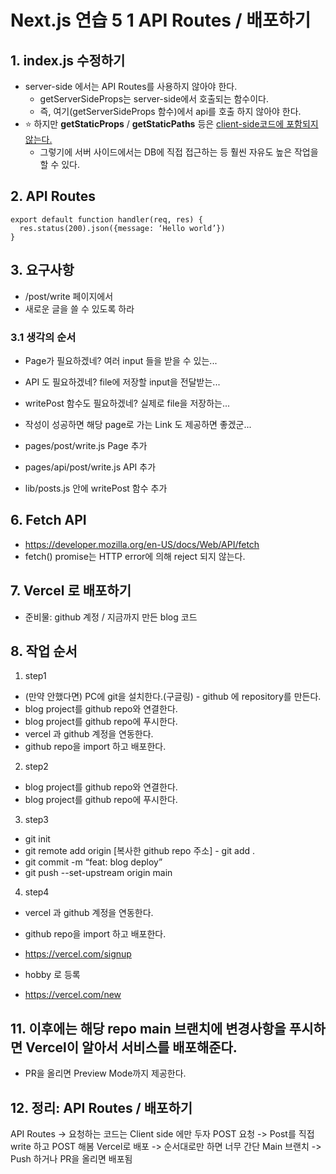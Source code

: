 # Next.js 연습 5 1 API Routes / 배포하기

## 1. index.js 수정하기

- server-side 에서는 API Routes를 사용하지 않아야 한다.
  - getServerSideProps는 server-side에서 호출되는 함수이다.
  - 즉, 여기(getServerSideProps 함수)에서 api를 호출 하지 않아야 한다.
- ⭐️ 하지만 **getStaticProps** / **getStaticPaths** 등은 <u>client-side코드에 포함되지 않는다.</u>
  - 그렇기에 서버 사이드에서는 DB에 직접 접근하는 등 훨씬 자유도 높은 작업을 할 수 있다.

## 2. API Routes

```
export default function handler(req, res) {
  res.status(200).json({message: ‘Hello world’})
}

```

## 3. 요구사항

- /post/write 페이지에서
- 새로운 글을 쓸 수 있도록 하라

### 3.1 생각의 순서

- Page가 필요하겠네? 여러 input 들을 받을 수 있는...
- API 도 필요하겠네? file에 저장할 input을 전달받는...
- writePost 함수도 필요하겠네? 실제로 file을 저장하는...
- 작성이 성공하면 해당 page로 가는 Link 도 제공하면 좋겠군...

- pages/post/write.js Page 추가
- pages/api/post/write.js API 추가
- lib/posts.js 안에 writePost 함수 추가

## 6. Fetch API

- https://developer.mozilla.org/en-US/docs/Web/API/fetch
- fetch() promise는 HTTP error에 의해 reject 되지 않는다.

## 7. Vercel 로 배포하기

- 준비물: github 계정 / 지금까지 만든 blog 코드

## 8. 작업 순서

1. step1

- (만약 안했다면) PC에 git을 설치한다.(구글링) - github 에 repository를 만든다.
- blog project를 github repo와 연결한다.
- blog project를 github repo에 푸시한다.
- vercel 과 github 계정을 연동한다.
- github repo을 import 하고 배포한다.

2. step2

- blog project를 github repo와 연결한다.
- blog project를 github repo에 푸시한다.

3. step3

- git init
- git remote add origin [복사한 github repo 주소] - git add .
- git commit -m “feat: blog deploy”
- git push --set-upstream origin main

4. step4

- vercel 과 github 계정을 연동한다.
- github repo을 import 하고 배포한다.

- https://vercel.com/signup
- hobby 로 등록

- https://vercel.com/new

## 11. 이후에는 해당 repo main 브랜치에 변경사항을 푸시하면 Vercel이 알아서 서비스를 배포해준다.

- PR을 올리면 Preview Mode까지 제공한다.

## 12. 정리: API Routes / 배포하기

API Routes -> 요청하는 코드는 Client side 에만 두자
POST 요청 -> Post를 직접 write 하고 POST 해봄
Vercel로 배포 -> 순서대로만 하면 너무 간단
Main 브랜치 -> Push 하거나 PR을 올리면 배포됨
